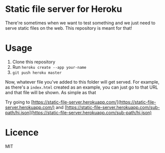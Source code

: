 # Static file server for Heroku

There're sometimes when we want to test something and we just need to serve static files on the web. This repository is meant for that!

# Usage

1. Clone this repository
2. Run `heroku create --app your-name`
3. `git push heroku master`

Now, whatever file you've added to this folder will get served. For example, as there's a `index.html` created as an example, you can just go to that URL and that file will be shown. As simple as that

Try going to [https://static-file-server.herokuapp.com/](https://static-file-server.herokuapp.com/) and [https://static-file-server.herokuapp.com/sub-path/hi.json](https://static-file-server.herokuapp.com/sub-path/hi.json)

# Licence

MIT
